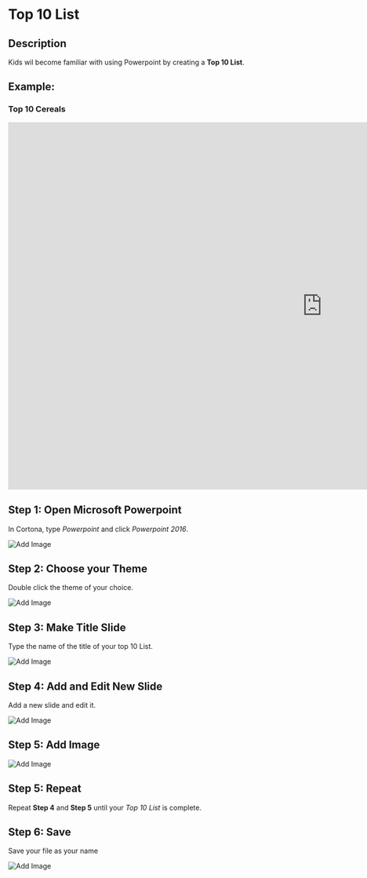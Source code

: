 # Top 10 List

## Description
Kids wil become familiar with using Powerpoint by creating a **Top 10 List**.

## Example:
### Top 10 Cereals
<div class="videoWrapper"><iframe src="https://docs.google.com/presentation/d/e/2PACX-1vQf5c5MYJwsOj-taLkG-nv35QBw6BqM4SU2zR1c727Gj07_5egQNKIdSxjULYvTWxFdh9cPuXpqCuZ0/embed?start=false&loop=false&delayms=3000" frameborder="0" width="1280" height="749" allowfullscreen="true" mozallowfullscreen="true" webkitallowfullscreen="true"></iframe></div>

## Step 1: Open Microsoft Powerpoint
In Cortona, type _Powerpoint_ and click _Powerpoint 2016_.

![Add Image](../Assets/Powerpoint/Open.gif)
## Step 2: Choose your Theme
Double click the theme of your choice.

![Add Image](../Assets/Powerpoint/Theme.gif)

## Step 3: Make Title Slide
Type the name of the title of your top 10 List.

![Add Image](../Assets/Powerpoint/Title.gif)

## Step 4: Add and Edit New Slide
Add a new slide and edit it.

![Add Image](../Assets/Powerpoint/New_Slide.gif)

## Step 5: Add Image
![Add Image](../Assets/Powerpoint/Add_Image.gif)


## Step 5: Repeat
Repeat **Step 4** and **Step 5** until your _Top 10 List_ is complete.

## Step 6: Save
Save your file as your name

![Add Image](../Assets/Powerpoint/Saving.gif)


